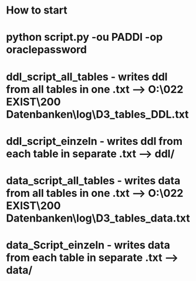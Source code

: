 # How to start
# python script.py -ou PADDI -op oraclepassword



# ddl_script_all_tables - writes ddl from all tables in one .txt  --> O:\\022 EXIST\\200 Datenbanken\\log\\D3_tables_DDL.txt
# ddl_script_einzeln - writes ddl from each table in separate .txt --> ddl/

# data_script_all_tables - writes data from all tables in one .txt --> O:\\022 EXIST\\200 Datenbanken\\log\\D3_tables_data.txt
# data_Script_einzeln - writes data from each table in separate .txt --> data/




